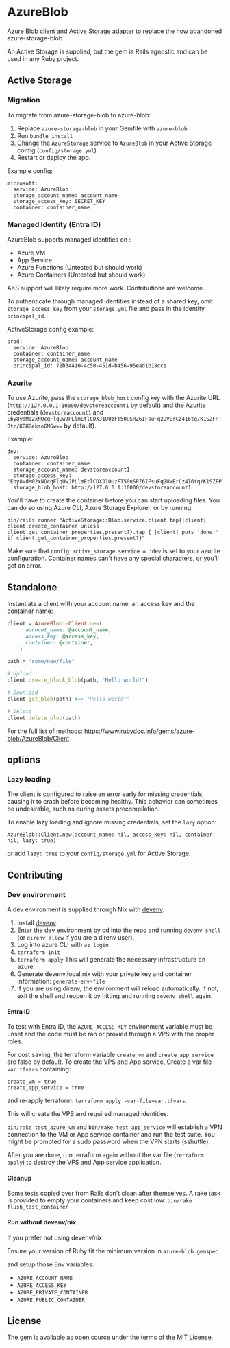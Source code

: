 # AzureBlob

Azure Blob client and Active Storage adapter to replace the now abandoned azure-storage-blob

An Active Storage is supplied, but the gem is Rails agnostic and can be used in any Ruby project.

## Active Storage

### Migration
To migrate from azure-storage-blob to azure-blob:

1. Replace `azure-storage-blob` in your Gemfile with `azure-blob`
2. Run `bundle install`
3. Change the `AzureStorage` service to `AzureBlob`  in your Active Storage config (`config/storage.yml`)
4. Restart or deploy the app.

Example config:

```
microsoft:
  service: AzureBlob
  storage_account_name: account_name
  storage_access_key: SECRET_KEY
  container: container_name
```

### Managed Identity (Entra ID)

AzureBlob supports managed identities on :
- Azure VM
- App Service
- Azure Functions (Untested but should work)
- Azure Containers (Untested but should work)

AKS support will likely require more work. Contributions are welcome.

To authenticate through managed identities instead of a shared key, omit `storage_access_key` from your `storage.yml` file and pass in the identity `principal_id`.

ActiveStorage config example:

```
prod:
  service: AzureBlob
  container: container_name
  storage_account_name: account_name
  principal_id: 71b34410-4c50-451d-b456-95ead1b18cce
```

### Azurite

To use Azurite, pass the `storage_blob_host` config key with the Azurite URL (`http://127.0.0.1:10000/devstoreaccount1` by default)
and the Azurite credentials (`devstoreaccount1` and `Eby8vdM02xNOcqFlqUwJPLlmEtlCDXJ1OUzFT50uSRZ6IFsuFq2UVErCz4I6tq/K1SZFPTOtr/KBHBeksoGMGw==` by default).

Example:

```
dev:
  service: AzureBlob
  container: container_name
  storage_account_name: devstoreaccount1
  storage_access_key: "Eby8vdM02xNOcqFlqUwJPLlmEtlCDXJ1OUzFT50uSRZ6IFsuFq2UVErCz4I6tq/K1SZFPTOtr/KBHBeksoGMGw=="
  storage_blob_host: http://127.0.0.1:10000/devstoreaccount1
```

You'll have to create the container before you can start uploading files.
You can do so using Azure CLI, Azure Storage Explorer, or by running:

`bin/rails runner "ActiveStorage::Blob.service.client.tap{|client| client.create_container unless client.get_container_properties.present?}.tap { |client| puts 'done!' if client.get_container_properties.present?}"`

Make sure that `config.active_storage.service = :dev` is set to your azurite configuration.
Container names can't have any special characters, or you'll get an error.

## Standalone

Instantiate a client with your account name, an access key and the container name:

```ruby
client = AzureBlob::Client.new(
      account_name: @account_name,
      access_key: @access_key,
      container: @container,
    )

path = "some/new/file"

# Upload
client.create_block_blob(path, "Hello world!")

# Download
client.get_blob(path) #=> "Hello world!"

# Delete
client.delete_blob(path)
```

For the full list of methods: https://www.rubydoc.info/gems/azure-blob/AzureBlob/Client

## options

### Lazy loading

The client is configured to raise an error early for missing credentials, causing it to crash before becoming healthy. This behavior can sometimes be undesirable, such as during assets precompilation.

To enable lazy loading and ignore missing credentials, set the `lazy` option:

`AzureBlob::Client.new(account_name: nil, access_key: nil, container: nil, lazy: true)`

or add `lazy: true` to your `config/storage.yml` for Active Storage.


## Contributing

### Dev environment

A dev environment is supplied through Nix with [devenv](https://devenv.sh/).

1. Install [devenv](https://devenv.sh/).
2. Enter the dev environment by cd into the repo and running `devenv shell` (or `direnv allow` if you are a direnv user).
3. Log into azure CLI with `az login`
4. `terraform init`
5. `terraform apply` This will generate the necessary infrastructure on azure.
6. Generate devenv.local.nix with your private key and container information: `generate-env-file`
7. If you are using direnv, the environment will reload automatically. If not, exit the shell and reopen it by hitting <C-d> and running `devenv shell` again.

#### Entra ID

To test with Entra ID, the `AZURE_ACCESS_KEY` environment variable must be unset and the code must be ran or proxied through a VPS with the proper roles.

For cost saving, the terraform variable `create_vm` and `create_app_service` are false by default.
To create the VPS and App service, Create a var file `var.tfvars` containing:

```
create_vm = true
create_app_service = true
```
and re-apply terraform: `terraform apply -var-file=var.tfvars`.

This will create the VPS and required managed identities.

`bin/rake test_azure_vm` and `bin/rake test_app_service` will establish a VPN connection to the VM or App service container and run the test suite. You might be prompted for a sudo password when the VPN starts (sshuttle).

After you are done, run terraform again without the var file (`terraform apply`) to destroy the VPS and App service application.

#### Cleanup

Some tests copied over from Rails don't clean after themselves. A rake task is provided to empty your containers and keep cost low: `bin/rake flush_test_container`

#### Run without devenv/nix

If you prefer not using devenv/nix:

Ensure your version of Ruby fit the minimum version in `azure-blob.gemspec`

and setup those Env variables:

- `AZURE_ACCOUNT_NAME`
- `AZURE_ACCESS_KEY`
- `AZURE_PRIVATE_CONTAINER`
- `AZURE_PUBLIC_CONTAINER`

## License

The gem is available as open source under the terms of the [MIT License](https://opensource.org/licenses/MIT).
